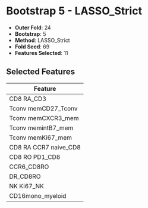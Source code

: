 # Bootstrap 5 - LASSO_Strict

- **Outer Fold**: 24
- **Bootstrap**: 5
- **Method**: LASSO_Strict
- **Fold Seed**: 69
- **Features Selected**: 11

## Selected Features

| Feature |
|---------|
| CD8 RA_CD3 |
| Tconv memCD27_Tconv |
| Tconv memCXCR3_mem |
| Tconv memintB7_mem |
| Tconv memKi67_mem |
| CD8 RA CCR7 naive_CD8 |
| CD8 RO PD1_CD8 |
| CCR6_CD8RO |
| DR_CD8RO |
| NK Ki67_NK |
| CD16mono_myeloid |
